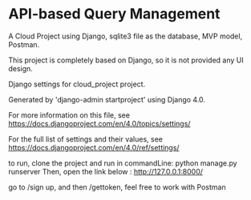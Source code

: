 # API-based Query Management
A Cloud Project using Django, sqlite3 file as the database, MVP model, Postman.

This project is completely based on Django, so it is not provided any UI design.

Django settings for cloud_project project.

Generated by 'django-admin startproject' using Django 4.0.

For more information on this file, see
https://docs.djangoproject.com/en/4.0/topics/settings/

For the full list of settings and their values, see
https://docs.djangoproject.com/en/4.0/ref/settings/

to run, clone the project and run in commandLine:
python manage.py runserver
Then, open the link below :
http://127.0.0.1:8000/

go to /sign up, and then /gettoken,
feel free to work with Postman
